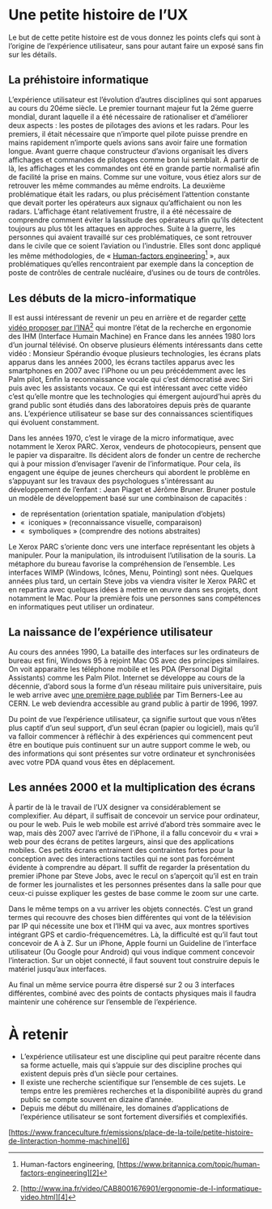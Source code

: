 # Une petite histoire de l’UX

Le but de cette petite histoire est de vous donnez les points clefs qui sont à l’origine de l’expérience utilisateur, sans pour autant faire un exposé sans fin sur  les détails.

## La préhistoire informatique

L’expérience utilisateur est l’évolution d’autres disciplines qui sont apparues au cours du 20éme siècle. Le premier tournant majeur fut la 2éme guerre mondial, durant laquelle il a été nécessaire de rationaliser et d’améliorer deux aspects : les postes de pilotages des avions et les radars. Pour les premiers, il était nécessaire que n’importe quel pilote puisse prendre en mains rapidement n’importe quels avions sans avoir faire une formation longue. Avant guerre chaque constructeur d’avions organisait les divers affichages et commandes de pilotages comme bon lui semblait. À partir de là, les affichages et les commandes ont été en grande partie normalisé afin de facilité la prise en mains. Comme sur une voiture, vous étiez alors sur de retrouver les même commandes au même endroits. La deuxième problématique était les radars, ou plus précisément l’attention constante que devait porter les opérateurs aux signaux qu’affichaient ou non les radars. L’affichage étant relativement frustre, il a été nécessaire de comprendre comment éviter la lassitude des opérateurs afin qu’ils détectent toujours au plus tôt les attaques en approches.
Suite à la guerre, les personnes qui avaient travaillé sur ces problématiques, ce sont retrouver dans le civile que ce soient l’aviation ou l’industrie. Elles sont donc appliqué les même méthodologies, de « [Human-factors engineering][1][^1] »,  aux problématiques qu’elles rencontraient par exemple dans la conception de poste de contrôles de centrale nucléaire, d’usines ou de tours de contrôles.

## Les débuts de la micro-informatique
Il est aussi intéressant de revenir un peu en arrière et de regarder [cette vidéo proposer par l’INA][3][^2] qui montre l’état de la recherche en ergonomie des IHM (Interface Humain Machine) en France dans les années 1980 lors d’un journal télévisé. On observe plusieurs éléments intéressants dans cette vidéo : 
Monsieur Spérandio évoque plusieurs technologies, les écrans plats apparus dans les années 2000, les écrans tactiles apparus avec les smartphones en 2007 avec l’iPhone ou un peu précédemment avec les Palm pilot, Enfin la reconnaissance vocale qui c’est démocratisé avec Siri puis avec les assistants vocaux. Ce qui est intéressant avec cette vidéo c’est qu’elle montre que les technologies qui émergent aujourd’hui après du grand public sont étudiés dans des laboratoires depuis près de quarante ans. L’expérience utilisateur se base sur des connaissances scientifiques qui évoluent constamment.

Dans les années 1970, c’est le virage de la micro informatique, avec notamment le Xerox PARC. Xerox, vendeurs de photocopieurs, pensent que le papier va disparaitre. Ils décident alors de fonder un centre de recherche qui à pour mission d’envisager l’avenir de l’informatique. Pour cela, ils engagent une équipe de jeunes chercheurs qui abordent le problème en s’appuyant sur les travaux des psychologues s'intéressant au développement de l’enfant : Jean Piaget et Jérôme Bruner. Bruner postule un modèle de développement basé sur une combinaison de capacités :
- de représentation (orientation spatiale, manipulation d’objets)
- «  iconiques » (reconnaissance visuelle, comparaison)
- «  symboliques » (comprendre des notions abstraites)

Le Xerox PARC s’oriente donc vers une interface représentant les objets à manipuler. Pour la manipulation, ils introduisent l’utilisation de la souris. La métaphore du bureau favorise la compréhension de l’ensemble. Les interfaces WIMP (Windows, Icônes, Menu, Pointing) sont nées. Quelques années plus tard, un certain Steve jobs va viendra visiter le Xerox PARC et en repartira avec quelques idées à mettre en œuvre dans ses projets, dont notamment le Mac. Pour la première fois une personnes sans compétences en informatiques peut utiliser un ordinateur.

## La naissance de l’expérience utilisateur
Au cours des années 1990, La bataille des interfaces sur les ordinateurs de bureau est fini, Windows 95 à rejoint Mac OS avec des principes similaires. On voit apparaitre les téléphone mobile et les PDA (Personal Digital Assistants) comme les Palm Pilot. Internet se développe au cours de la décennie, d’abord sous la forme d’un réseau militaire puis universitaire, puis le web arrive avec [une première page publiée][5] par Tim Berners-Lee au CERN. Le web deviendra accessible au grand public à partir de 1996, 1997.

Du point de vue l’expérience utilisateur, ça signifie surtout que vous n’êtes plus captif d’un seul support, d’un seul écran (papier ou logiciel), mais qu’il va falloir commencer à réfléchir à des expériences qui commencent peut être en boutique puis continuent sur un autre support comme le web, ou des informations qui sont présentes sur votre ordinateur et synchronisées avec votre PDA quand vous êtes en déplacement.

## Les années 2000 et la multiplication des écrans
À partir de là le travail de l’UX designer va considérablement se complexifier. Au départ, il suffisait de concevoir un service pour ordinateur, ou pour le web. Puis 
le web mobile est arrivé d’abord très sommaire avec le wap, mais dès 2007 avec l’arrivé de l’iPhone, il a fallu concevoir du « vrai » web pour des écrans de petites largeurs, ainsi que des applications mobiles. Ces petits écrans entrainent des contraintes fortes pour la conception avec des interactions tactiles qui ne sont pas forcément évidente à comprendre au départ. Il suffit de regarder la présentation du premier iPhone par Steve Jobs, avec le recul on s’aperçoit qu’il est en train de former les journalistes et les personnes présentes dans la salle pour que ceux-ci puisse expliquer les gestes de base comme le zoom sur une carte.

Dans le même temps on a vu arriver les objets connectés. C’est un grand termes qui recouvre des choses bien différentes qui vont de la télévision par IP qui nécessite une box et l’IHM qui va avec, aux montres sportives intégrant GPS et cardio-fréquencemétres. Là, la difficulté est qu’il faut tout concevoir de A à Z. Sur un iPhone, Apple fourni un Guideline de l’interface utilisateur (Ou Google pour Android) qui vous indique comment concevoir l’interaction. Sur un objet connecté, il faut souvent tout construire depuis le matériel jusqu’aux interfaces.

Au final un même service pourra être dispersé sur 2 ou 3 interfaces différentes, combiné avec des points de contacts physiques mais il faudra maintenir une cohérence sur l’ensemble de l’expérience.

# À retenir
- L’expérience utilisateur est une discipline qui peut paraitre récente dans sa forme actuelle, mais qui s’appuie sur des discipline proches qui existent depuis près d’un siècle pour certaines.
- Il existe une recherche scientifique sur l’ensemble de ces sujets. Le temps entre les premières recherches et la disponibilité auprès du grand public se compte souvent en dizaine d’année.
- Depuis me début du millénaire, les domaines d’applications de l’expérience utilisateur se sont fortement diversifiés et complexifiés.

[https://www.franceculture.fr/emissions/place-de-la-toile/petite-histoire-de-linteraction-homme-machine][6]



[^1]:	Human-factors engineering, [https://www.britannica.com/topic/human-factors-engineering][2]

[^2]:	[http://www.ina.fr/video/CAB8001676901/ergonomie-de-l-informatique-video.html][4]

[1]:	https://www.britannica.com/topic/human-factors-engineering
[2]:	https://www.britannica.com/topic/human-factors-engineering
[3]:	http://www.ina.fr/video/CAB8001676901/ergonomie-de-l-informatique-video.html
[4]:	http://www.ina.fr/video/CAB8001676901/ergonomie-de-l-informatique-video.html "L'ergonomie de l'inforamtique, INA, 1980"
[5]:	http://info.cern.ch/hypertext/WWW/TheProject.html
[6]:	https://www.franceculture.fr/emissions/place-de-la-toile/petite-histoire-de-linteraction-homme-machine